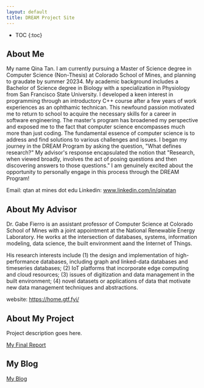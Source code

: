 ```yaml
---
layout: default
title: DREAM Project Site
---
```


* TOC
{:toc}

## About Me
My name Qina Tan. I am currently pursuing a Master of Science degree in Computer Science (Non-Thesis) at Colorado School of Mines, and planning to graudate by summer 20234. My academic background includes a Bachelor of Science degree in Biology with a specialization in Physiology from San Francisco State University. I developed a keen interest in programming through an introductory C++ course after a few years of work experiences as an ophthamic technican. This newfound passion motivated me to return to school to acquire the necessary skills for a career in software engineering. The master's program has broadened my perspective and exposed me to the fact that computer science encompasses much more than just coding. The fundamental essence of computer science is to address and find solutions to various challenges and issues. I began my journey in the DREAM Program by asking the question, "What defines research?" My advisor's response encapsulated the notion that "Research, when viewed broadly, involves the act of posing questions and then discovering answers to those questions." I am genuinely excited about the opportunity to personally engage in this process through the DREAM Program!

Email: qtan at mines dot edu
Linkedin: www.linkedin.com/in/qinatan

## About My Advisor

Dr. Gabe Fierro is an assistant professor of Computer Science at Colorado School of Mines with a joint appointment at the National Renewable Energy Laboratory. He works at the intersection of databases, systems, information modeling, data science, the built environment aand the Internet of Things. 

His research interests include (1) the design and implementation of high-performance databases, including graph and linked-data databases and timeseries databases; (2) IoT platforms that incorporate edge computing and cloud resources; (3) issues of digitization and data management in the built environment; (4) novel datasets or applications of data that motivate new data management techniques and abstractions.

website: https://home.gtf.fyi/

## About My Project

Project description goes here.

[My Final Report](files/finalreport.pdf)

## My Blog

[My Blog](blog.html)
